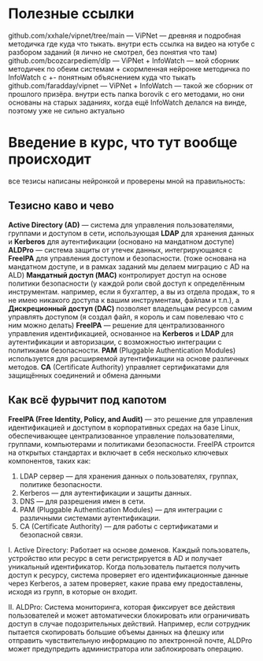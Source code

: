 # **Полезные ссылки**
github.com/xxhale/vipnet/tree/main — ViPNet — древняя и подробная методичка где куда что тыкать. внутри есть ссылка на видео на ютубе с разбором заданий (я лично не смотрел, без понятия что там)
github.com/bcozcarpediem/dlp — ViPNet + InfoWatch — мой сборник методичек по обеим системам + скормленная нейронке методичка по InfoWatch с +- понятным объяснением куда что тыкать
github.com/faradday/vipnet — ViPNet + InfoWatch — такой же сборник от прошлого призёра. внутри есть папка borovik с его методами, но они основаны на старых заданиях, когда ещё InfoWatch делался на винде, поэтому уже не сильно актуально

# **Введение в курс, что тут вообще происходит**
все тезисы написаны нейронкой и проверены мной на правильность:
## Тезисно каво и чево
**Active Directory (AD)** — система для управления пользователями, группами и доступом в сети, использующая **LDAP** для хранения данных и **Kerberos** для аутентификации (основано на мандатном доступе) 
**ALDPro** — система защиты от утечек данных, интегрирующаяся с **FreeIPA** для управления доступом и безопасности. (тоже основана на мандатном доступе, и в рамках заданий мы делаем миграцию с AD на ALD)
**Мандатный доступ (MAC)** контролирует доступ на основе политики безопасности (у каждой роли свой доступ к определённым инструментам. например, если я бухгалтер, а вы из отдела продаж, то я не имею никакого доступа к вашим инструментам, файлам и т.п.), а **Дискреционный доступ (DAC)** позволяет владельцам ресурсов самим управлять доступом (я создал файл, я король и сам повелеваю что с ним можно делать)
**FreeIPA** — решение для централизованного управления идентификацией, основанное на **Kerberos** и **LDAP** для аутентификации и авторизации, с возможностью интеграции с политиками безопасности. 
**PAM** (Pluggable Authentication Modules) используется для расширяемой аутентификации на основе различных методов. 
**CA** (Certificate Authority) управляет сертификатами для защищённых соединений и обмена данными
## Как всё фурычит под капотом
**FreeIPA (Free Identity, Policy, and Audit)** — это решение для управления идентификацией и доступом в корпоративных средах на базе Linux, обеспечивающее централизованное управление пользователями, группами, компьютерами и политиками безопасности. FreeIPA строится на открытых стандартах и включает в себя несколько ключевых компонентов, таких как:
1. LDAP сервер — для хранения данных о пользователях, группах, политике безопасности.
2. Kerberos — для аутентификации и защиты данных.
3. DNS — для разрешения имен в сети.
4. PAM (Pluggable Authentication Modules) — для интеграции с различными системами аутентификации.
5. CA (Certificate Authority) — для работы с сертификатами и безопасной связи.

I. Active Directory: Работает на основе доменов. Каждый пользователь, устройство или ресурс в сети регистрируется в AD и получает уникальный идентификатор. Когда пользователь пытается получить доступ к ресурсу, система проверяет его идентификационные данные через Kerberos, а затем проверяет, какие права ему предоставлены, исходя из групп, в которые он входит.

II. ALDPro: Система мониторинга, которая фиксирует все действия пользователей и может автоматически блокировать или ограничивать доступ в случае подозрительных действий. Например, если сотрудник пытается скопировать большие объемы данных на флешку или отправить чувствительную информацию по электронной почте, ALDPro может предупредить администратора или заблокировать операцию.

